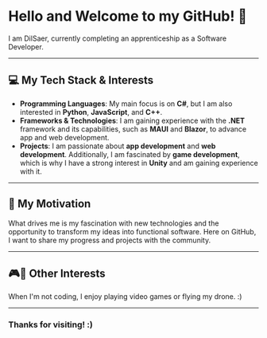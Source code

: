 # Hello and Welcome to my GitHub! 👋

I am DilSaer, currently completing an apprenticeship as a Software Developer.

---

## 💻 My Tech Stack & Interests

- **Programming Languages**: My main focus is on **C#**, but I am also interested in **Python**, **JavaScript**, and **C++**.
- **Frameworks & Technologies**: I am gaining experience with the **.NET** framework and its capabilities, such as **MAUI** and **Blazor**, to advance app and web development.
- **Projects**: I am passionate about **app development** and **web development**. Additionally, I am fascinated by **game development**, which is why I have a strong interest in **Unity** and am gaining experience with it.

---

## 🚀 My Motivation

What drives me is my fascination with new technologies and the opportunity to transform my ideas into functional software. Here on GitHub, I want to share my progress and projects with the community.

---

## 🎮🚁 Other Interests

When I'm not coding, I enjoy playing video games or flying my drone. :)

---

### Thanks for visiting! :)
